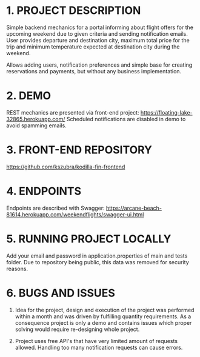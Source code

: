 # 1. PROJECT DESCRIPTION

Simple backend mechanics for a portal informing about flight offers for the upcoming weekend due to given criteria and sending notification emails.
User provides departure and destination city, maximum total price for the trip and minimum temperature expected at destination city during the weekend.

Allows adding users, notification preferences and simple base for creating reservations and payments, but without any business
implementation. 

# 2. DEMO

REST mechanics are presented via front-end project: https://floating-lake-32865.herokuapp.com/
Scheduled notifications are disabled in demo to avoid spamming emails.

# 3. FRONT-END REPOSITORY

https://github.com/kszubra/kodilla-fin-frontend

# 4. ENDPOINTS

Endpoints are described with Swagger: https://arcane-beach-81614.herokuapp.com/weekendflights/swagger-ui.html

# 5. RUNNING PROJECT LOCALLY

Add your email and password in application.properties of main and tests folder. Due to repository being public, this
data was removed for security reasons.  


# 6. BUGS AND ISSUES  

1. Idea for the project, design and execution of the project was performed within a month and was driven by fulfilling
quantity requirements. As a consequence project is only a demo and contains issues which proper solving would require
re-designing whole project. 

2. Project uses free API's that have very limited amount of requests allowed. Handling too many notification
requests can cause errors.

